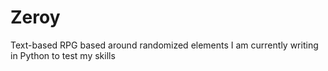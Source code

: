 # Zeroy
Text-based RPG based around randomized elements I am currently writing in Python to test my skills
